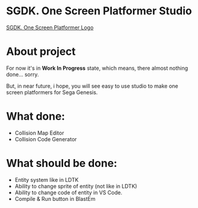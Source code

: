# SGDK. One Screen Platformer Studio

[SGDK. One Screen Platformer Logo](https://github.com/bolon667/SGDK_OneScreenPlatformerStudio/blob/main/readMe/readMe_logo.png)

# About project

For now it's in **Work In Progress** state, which means, there almost nothing done... sorry.

But, in near future, i hope, you will see easy to use studio to make one screen platformers for Sega Genesis.

# What done:

- Collision Map Editor
- Collision Code Generator

# What should be done:

- Entity system like in LDTK
- Ability to change sprite of entity (not like in LDTK)
- Ability to change code of entity in VS Code.
- Compile & Run button in BlastEm

